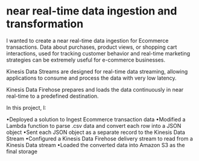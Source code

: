 # near real-time data ingestion and transformation

I wanted to create a near real-time data ingestion for Ecommerce transactions. Data about purchases, product views, or shopping cart interactions, used for tracking customer behavior and real-time marketing strategies can be extremely useful for e-commerce businesses. 

Kinesis Data Streams are designed for real-time data streaming, allowing applications to consume and process the data with very low latency.

Kinesis Data Firehose prepares and loads the data continuously in near real-time to a predefined destination.

In this project, I: 

•Deployed a solution to Ingest Ecommerce transaction data
•Modified a Lambda function to parse .csv data and convert each row into a JSON object
•Sent each JSON object as a separate record to the Kinesis Data Stream
•Configured a Kinesis Data Firehose delivery stream to read from a Kinesis Data stream 
•Loaded the converted data into Amazon S3 as the final storage
